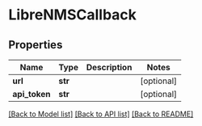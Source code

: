 # LibreNMSCallback

## Properties
Name | Type | Description | Notes
------------ | ------------- | ------------- | -------------
**url** | **str** |  | [optional] 
**api_token** | **str** |  | [optional] 

[[Back to Model list]](../README.md#documentation-for-models) [[Back to API list]](../README.md#documentation-for-api-endpoints) [[Back to README]](../README.md)


